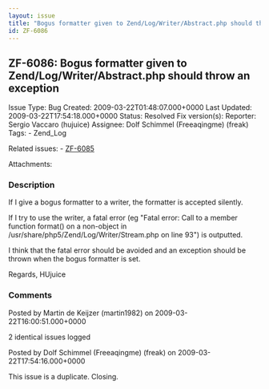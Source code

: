 ```yaml
---
layout: issue
title: "Bogus formatter given to Zend/Log/Writer/Abstract.php should throw an exception"
id: ZF-6086
---
```


ZF-6086: Bogus formatter given to Zend/Log/Writer/Abstract.php should throw an exception
----------------------------------------------------------------------------------------

 Issue Type: Bug Created: 2009-03-22T01:48:07.000+0000 Last Updated: 2009-03-22T17:54:18.000+0000 Status: Resolved Fix version(s): 
 Reporter:  Sergio Vaccaro (hujuice)  Assignee:  Dolf Schimmel (Freeaqingme) (freak)  Tags: - Zend\_Log
 
 Related issues: - [ZF-6085](/issues/browse/ZF-6085)
 
 Attachments: 
### Description

If I give a bogus formatter to a writer, the formatter is accepted silently.

If I try to use the writer, a fatal error (eg "Fatal error: Call to a member function format() on a non-object in /usr/share/php5/Zend/Log/Writer/Stream.php on line 93") is outputted.

I think that the fatal error should be avoided and an exception should be thrown when the bogus formatter is set.

Regards, HUjuice

 

 

### Comments

Posted by Martin de Keijzer (martin1982) on 2009-03-22T16:00:51.000+0000

2 identical issues logged

 

 

Posted by Dolf Schimmel (Freeaqingme) (freak) on 2009-03-22T17:54:16.000+0000

This issue is a duplicate. Closing.

 

 